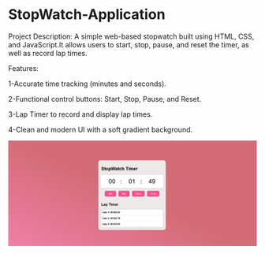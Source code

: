 # StopWatch-Application
Project Description:
A simple web-based stopwatch built using HTML, CSS, and JavaScript.It allows users to start, stop, pause, and reset the timer, as well as record lap times.

Features:

1-Accurate time tracking (minutes and seconds).

2-Functional control buttons: Start, Stop, Pause, and Reset.

3-Lap Timer to record and display lap times.

4-Clean and modern UI with a soft gradient background.

<img src="StopWatch.png"/>
